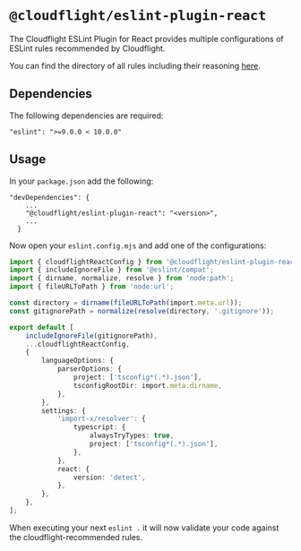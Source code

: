 # `@cloudflight/eslint-plugin-react`

The Cloudflight ESLint Plugin for React provides multiple configurations of ESLint rules recommended by Cloudflight.

You can find the directory of all rules including their reasoning [here](src/configs).

## Dependencies

The following dependencies are required:

```
"eslint": ">=9.0.0 < 10.0.0"
```

## Usage

In your `package.json` add the following:

```
"devDependencies": {
    ...
    "@cloudflight/eslint-plugin-react": "<version>",
    ...
  }
```

Now open your `eslint.config.mjs` and add one of the configurations:

```ts
import { cloudflightReactConfig } from '@cloudflight/eslint-plugin-react';
import { includeIgnoreFile } from '@eslint/compat';
import { dirname, normalize, resolve } from 'node:path';
import { fileURLToPath } from 'node:url';

const directory = dirname(fileURLToPath(import.meta.url));
const gitignorePath = normalize(resolve(directory, '.gitignore'));

export default [
    includeIgnoreFile(gitignorePath),
    ...cloudflightReactConfig,
    {
        languageOptions: {
            parserOptions: {
                project: ['tsconfig*(.*).json'],
                tsconfigRootDir: import.meta.dirname,
            },
        },
        settings: {
            'import-x/resolver': {
                typescript: {
                    alwaysTryTypes: true,
                    project: ['tsconfig*(.*).json'],
                },
            },
            react: {
                version: 'detect',
            },
        },
    },
];
```

When executing your next `eslint .` it will now validate your code against the cloudflight-recommended rules.
